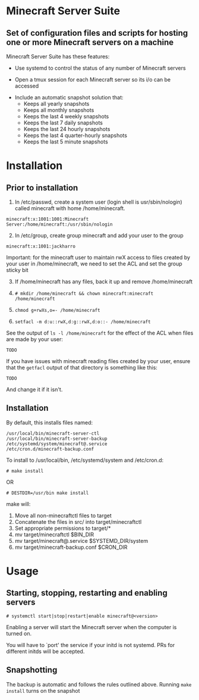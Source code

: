 # Minecraft Server Suite

## Set of configuration files and scripts for hosting one or more Minecraft servers on a machine

Minecraft Server Suite has these features:

- Use systemd to control the status of any number of Minecraft servers

- Open a tmux session for each Minecraft server so its i/o can be accessed

<!--INFO: minecraft-backup: minecraft seems to change the mtime of all world files, even if they aren't used. --checksum option should be used-->

- Include an automatic snapshot solution that:
    - Keeps all yearly snapshots
    - Keeps all monthly snapshots
    - Keeps the last 4 weekly snapshots
    - Keeps the last 7 daily snapshots
    - Keeps the last 24 hourly snapshots
    - Keeps the last 4 quarter-hourly snapshots
    - Keeps the last 5 minute snapshots

# Installation

## Prior to installation

<!--INFO: The ID numbers are not relevant but jackharro uses 1001. Maybe a script relies on this.-->

1. In /etc/passwd, create a system user (login shell is usr/sbin/nologin) called minecraft with home /home/minecraft.

`minecraft:x:1001:1001:Minecraft Server:/home/minecraft:/usr/sbin/nologin`

2. In /etc/group, create group minecraft and add your user to the group

`minecraft:x:1001:jackharro`

Important: for the minecraft user to maintain rwX access to files created by your user in /home/minecraft, we need to set the ACL and set the group sticky bit

3. If /home/minecraft has any files, back it up and remove /home/minecraft

4. `# mkdir /home/minecraft && chown minecraft:minecraft /home/minecraft`

5. `chmod g+rwXs,o=- /home/minecraft`

6. `setfacl -m d:u::rwX,d:g::rwX,d:o::- /home/minecraft`

See the output of `ls -l /home/minecraft` for the effect of the ACL when files are made by your user:

```
TODO
```

If you have issues with minecraft reading files created by your user, ensure that the `getfacl` output of that directory is something like this:

```
TODO
```
And change it if it isn't.

## Installation

By default, this installs files named:
<!-- We should only make one script file, minecraftctl. The different parts of the file should be concatenated by make. -->

```
/usr/local/bin/minecraft-server-ctl
/usr/local/bin/minecraft-server-backup
/etc/systemd/system/minecraft@.service
/etc/cron.d/minecraft-backup.conf
```

To install to /usr/local/bin, /etc/systemd/system and /etc/cron.d:

```
# make install
```

OR

```
# DESTDIR=/usr/bin make install
```

make will:

1. Move all non-minecraftctl files to target
2. Concatenate the files in src/ into target/minecraftctl
3. Set appropriate permissions to target/*
5. mv target/minecraftctl $BIN\_DIR
6. mv target/minecraft@.service $SYSTEMD\_DIR/system
7. mv target/minecraft-backup.conf $CRON\_DIR

# Usage

## Starting, stopping, restarting and enabling servers

<!--INFO: heading for systemd if more initds are supported
### SystemD
-->

`# systemctl start|stop|restart|enable minecraft@<version>`

Enabling a server will start the Minecraft server when the computer is turned on.

<!--TODO: change quotes-->

You will have to `port' the service if your initd is not systemd. PRs for different initds will be accepted.

## 

## Snapshotting
The backup is automatic and follows the rules outlined above. Running `make install` turns on the snapshot
